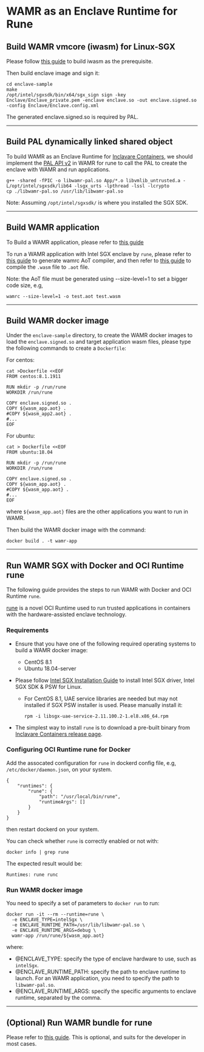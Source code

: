 # WAMR as an Enclave Runtime for Rune

## Build WAMR vmcore (iwasm) for Linux-SGX

Please follow [this guide](https://github.com/bytecodealliance/wasm-micro-runtime/blob/main/doc/linux_sgx.md#build-wamr-vmcore-iwasm-for-linux-sgx) to build iwasm as the prerequisite.

Then build enclave image and sign it:

```shell
cd enclave-sample
make
/opt/intel/sgxsdk/bin/x64/sgx_sign sign -key Enclave/Enclave_private.pem -enclave enclave.so -out enclave.signed.so -config Enclave/Enclave.config.xml
```

The generated enclave.signed.so is required by PAL.

---

## Build PAL dynamically linked shared object

To build WAMR as an Enclave Runtime for [Inclavare Containers](https://github.com/alibaba/inclavare-containers), we should implement the [PAL API v2](https://github.com/alibaba/inclavare-containers/blob/master/rune/libenclave/internal/runtime/pal/spec_v2.md) in WAMR for rune to call the PAL to create the enclave with WAMR and run applications.

```shell
g++ -shared -fPIC -o libwamr-pal.so App/*.o libvmlib_untrusted.a -L/opt/intel/sgxsdk/lib64 -lsgx_urts -lpthread -lssl -lcrypto
cp ./libwamr-pal.so /usr/lib/libwamr-pal.so
```

Note: Assuming `/opt/intel/sgxsdk/` is where you installed the SGX SDK.

---

## Build WAMR application

To Build a WAMR application, please refer to [this guide](https://github.com/bytecodealliance/wasm-micro-runtime/blob/main/doc/build_wasm_app.md#build-wasm-applications)

To run a WAMR application with Intel SGX enclave by `rune`, please refer to [this guide](https://github.com/bytecodealliance/wasm-micro-runtime#build-wamrc-aot-compiler) to generate wamrc AoT compiler, and then refer to [this guide](https://github.com/bytecodealliance/wasm-micro-runtime/blob/main/doc/build_wasm_app.md#compile-wasm-to-aot-module) to compile the `.wasm` file to `.aot` file.

Note: the AoT file must be generated using --size-level=1 to set a bigger code size, e.g,

```shell
wamrc --size-level=1 -o test.aot test.wasm
```

---

## Build WAMR docker image

Under the `enclave-sample` directory, to create the WAMR docker images to load the `enclave.signed.so` and target application wasm files, please type the following commands to create a `Dockerfile`:

For centos:

```shell
cat >Dockerfile <<EOF
FROM centos:8.1.1911

RUN mkdir -p /run/rune
WORKDIR /run/rune

COPY enclave.signed.so .
COPY ${wasm_app.aot} .
#COPY ${wasm_app2.aot} .
#...
EOF
```

For ubuntu:

```shell
cat > Dockerfile <<EOF
FROM ubuntu:18.04

RUN mkdir -p /run/rune
WORKDIR /run/rune

COPY enclave.signed.so .
COPY ${wasm_app.aot} .
#COPY ${wasm_app.aot} .
#...
EOF
```

where `${wasm_app.aot}` files are the other applications you want to run in WAMR.

Then build the WAMR docker image with the command:

```shell
docker build . -t wamr-app
```

---

## Run WAMR SGX with Docker and OCI Runtime rune

The following guide provides the steps to run WAMR with Docker and OCI Runtime `rune`.

[rune](https://github.com/alibaba/inclavare-containers/tree/master/rune) is a novel OCI Runtime used to run trusted applications in containers with the hardware-assisted enclave technology.

### Requirements

- Ensure that you have one of the following required operating systems to build a WAMR docker image:

  - CentOS 8.1
  - Ubuntu 18.04-server

- Please follow [Intel SGX Installation Guide](https://download.01.org/intel-sgx/sgx-linux/2.11/docs/Intel_SGX_Installation_Guide_Linux_2.11_Open_Source.pdf) to install Intel SGX driver, Intel SGX SDK & PSW for Linux.

  - For CentOS 8.1, UAE service libraries are needed but may not installed if SGX PSW installer is used. Please manually install it:

    ```shell
    rpm -i libsgx-uae-service-2.11.100.2-1.el8.x86_64.rpm
    ```

- The simplest way to install `rune` is to download a pre-built binary from [Inclavare Containers release page](https://github.com/alibaba/inclavare-containers/releases).

### Configuring OCI Runtime rune for Docker

Add the assocated configuration for `rune` in dockerd config file, e.g, `/etc/docker/daemon.json`, on your system.

```
{
	"runtimes": {
		"rune": {
			"path": "/usr/local/bin/rune",
			"runtimeArgs": []
		}
	}
}
```

then restart dockerd on your system.

You can check whether `rune` is correctly enabled or not with:

```
docker info | grep rune
```

The expected result would be:

```
Runtimes: rune runc
```

### Run WAMR docker image

You need to specify a set of parameters to `docker run` to run:

```shell
docker run -it --rm --runtime=rune \
  -e ENCLAVE_TYPE=intelSgx \
  -e ENCLAVE_RUNTIME_PATH=/usr/lib/libwamr-pal.so \
  -e ENCLAVE_RUNTIME_ARGS=debug \
  wamr-app /run/rune/${wasm_app.aot}
```

where:

- @ENCLAVE_TYPE: specify the type of enclave hardware to use, such as `intelSgx`.
- @ENCLAVE_RUNTIME_PATH: specify the path to enclave runtime to launch. For an WAMR application, you need to specify the path to `libwamr-pal.so`.
- @ENCLAVE_RUNTIME_ARGS: specify the specific arguments to enclave runtime, separated by the comma.

---

## (Optional) Run WAMR bundle for rune

Please refer to [this guide](https://github.com/leyao-daily/wasm-micro-runtime/blob/main/product-mini/platforms/linux-sgx/enclave-sample/App/wamr-bundle.md). This is optional, and suits for the developer in most cases.
